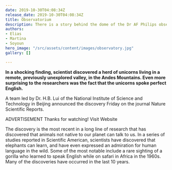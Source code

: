 ```yaml
---
date: 2019-10-30T04:08:34Z
release_date: 2019-10-30T04:08:34Z
title: Observatorium
description: There is a story behind the dome of the Dr AF Philips observatorium.
authors:
- Elias
- Martina
- Soyoun
hero_image: "/src/assets/content/images/observatory.jpg"
gallery: []

---
```


**In a shocking finding, scientist discovered a herd of unicorns living in a remote, previously unexplored valley, in the Andes Mountains. Even more surprising to the researchers was the fact that the unicorns spoke perfect English.**  
  
A team led by Dr. H.B. Lui of the National Institute of Science and Technology in Beijing announced the discovery Friday on the journal Nature Scientific Reports.  
  
ADVERTISEMENT Thanks for watching! Visit Website  
  
The discovery is the most recent in a long line of research that has discovered that animals not native to our planet can talk to us. In a series of studies reported in Scientific American, scientists have discovered that elephants can learn, and have even expressed an admiration for human language in the wild. Some of the most notable include a rare sighting of a gorilla who learned to speak English while on safari in Africa in the 1960s. Many of the discoveries have occurred in the last 10 years.